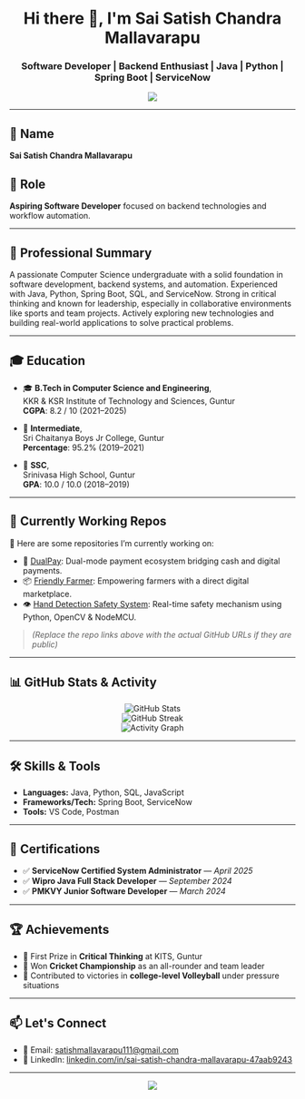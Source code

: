 <h1 align="center">Hi there 👋, I'm Sai Satish Chandra Mallavarapu</h1>
<h3 align="center">Software Developer | Backend Enthusiast | Java | Python | Spring Boot | ServiceNow</h3>

<p align="center">
  <img src="https://readme-typing-svg.demolab.com/?lines=Welcome+to+my+GitHub!;Passionate+about+Tech+%F0%9F%94%A5;Always+learning+and+building!&center=true&width=380&height=45&color=58a6ff&vCenter=true&size=22" />
</p>

---

## 👤 Name
**Sai Satish Chandra Mallavarapu**

## 💼 Role
**Aspiring Software Developer** focused on backend technologies and workflow automation.

---

## 🧾 Professional Summary
A passionate Computer Science undergraduate with a solid foundation in software development, backend systems, and automation. Experienced with Java, Python, Spring Boot, SQL, and ServiceNow. Strong in critical thinking and known for leadership, especially in collaborative environments like sports and team projects. Actively exploring new technologies and building real-world applications to solve practical problems.

---

## 🎓 Education
- 🎓 **B.Tech in Computer Science and Engineering**,  
  KKR & KSR Institute of Technology and Sciences, Guntur  
  **CGPA**: 8.2 / 10 (2021–2025)

- 📘 **Intermediate**,  
  Sri Chaitanya Boys Jr College, Guntur  
  **Percentage**: 95.2% (2019–2021)

- 📗 **SSC**,  
  Srinivasa High School, Guntur  
  **GPA**: 10.0 / 10.0 (2018–2019)

---

## 🚀 Currently Working Repos

🌟 Here are some repositories I’m currently working on:

- 🔧 [DualPay](https://github.com/your-github-username/DualPay): Dual-mode payment ecosystem bridging cash and digital payments.
- 📦 [Friendly Farmer](https://github.com/your-github-username/Friendly-Farmer): Empowering farmers with a direct digital marketplace.
- 👁️ [Hand Detection Safety System](https://github.com/your-github-username/Hand-Detection-Safety): Real-time safety mechanism using Python, OpenCV & NodeMCU.

> _*(Replace the repo links above with the actual GitHub URLs if they are public)*_

---

## 📊 GitHub Stats & Activity

<p align="center">
  <img src="https://github-readme-stats.vercel.app/api?username=sai-satish-chandra-mallavarapu&show_icons=true&theme=radical" alt="GitHub Stats" />
  <br/>
  <img src="https://github-readme-streak-stats.herokuapp.com/?user=sai-satish-chandra-mallavarapu&theme=radical" alt="GitHub Streak" />
  <br/>
  <img src="https://github-readme-activity-graph.cyclic.app/graph?username=sai-satish-chandra-mallavarapu&theme=react-dark" alt="Activity Graph"/>
</p>

---

## 🛠️ Skills & Tools

- **Languages:** Java, Python, SQL, JavaScript  
- **Frameworks/Tech:** Spring Boot, ServiceNow  
- **Tools:** VS Code, Postman

---

## 📜 Certifications

- ✅ **ServiceNow Certified System Administrator** — *April 2025*  
- ✅ **Wipro Java Full Stack Developer** — *September 2024*  
- ✅ **PMKVY Junior Software Developer** — *March 2024*

---

## 🏆 Achievements

- 🥇 First Prize in **Critical Thinking** at KITS, Guntur  
- 🏏 Won **Cricket Championship** as an all-rounder and team leader  
- 🏐 Contributed to victories in **college-level Volleyball** under pressure situations

---

## 📫 Let's Connect

- 📧 Email: [satishmallavarapu111@gmail.com](mailto:satishmallavarapu111@gmail.com)  
- 💼 LinkedIn: [linkedin.com/in/sai-satish-chandra-mallavarapu-47aab9243](https://linkedin.com/in/sai-satish-chandra-mallavarapu-47aab9243)

---

<p align="center">
  <img src="https://capsule-render.vercel.app/api?type=waving&color=gradient&height=100&section=footer"/>
</p>

